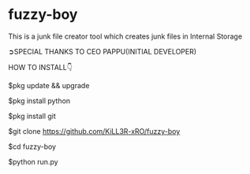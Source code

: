 # fuzzy-boy
This is a junk file creator tool which creates junk files in Internal Storage

➲SPECIAL THANKS TO CEO PAPPU(INITIAL DEVELOPER)

HOW TO INSTALL👇

$pkg update && upgrade

$pkg install python

$pkg install git

$git clone https://github.com/KiLL3R-xRO/fuzzy-boy

$cd fuzzy-boy

$python run.py

